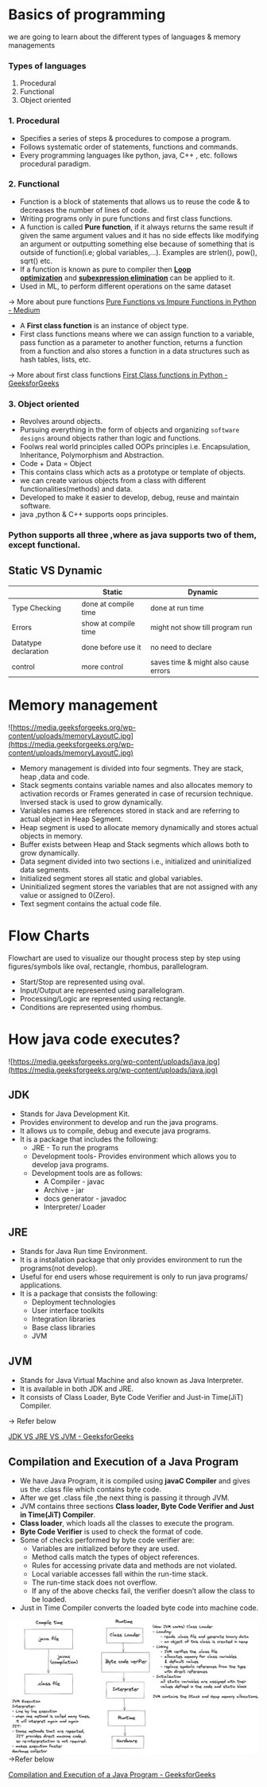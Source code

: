 # Basics of programming

we are going to learn about the different types of languages & memory managements

### Types of languages

1. Procedural
2. Functional
3. Object oriented

### 1.  Procedural

- Specifies a series of steps & procedures to compose a program.
- Follows systematic order of statements, functions and commands.
- Every programming languages like python, java, C++ , etc.  follows procedural paradigm.

### 2.  Functional

- Function is a block of statements that allows us to reuse the code & to decreases the number of lines of code.
- Writing programs only in pure functions and first class functions.
- A function is called **Pure function**, if it always returns the same result if given the same argument values and it has no side effects like modifying an argument or outputting something else because of something that is outside of function(i.e; global variables,...).                   Examples are strlen(), pow(), sqrt() etc.
- If a function is known as pure to compiler then **[Loop optimization](http://en.wikipedia.org/wiki/Loop_optimization)** and **[subexpression elimination](http://en.wikipedia.org/wiki/Common_subexpression_elimination)** can be applied to it.
- Used in ML, to perform different operations on the same dataset

→ More about pure functions
[Pure Functions vs Impure Functions in Python - Medium](https://medium.com/@benjamin.BA/pure-functions-vs-impure-functions-in-python-b2f009664ee4)

- A **First class function** is an instance of object type.
- First class functions means where we can assign function to a variable, pass function as a parameter to another function, returns a function from a function and also stores a function in a data structures such as hash tables, lists, etc.
  
→ More about first class functions
[First Class functions in Python - GeeksforGeeks](https://www.geeksforgeeks.org/first-class-functions-python/)

### 3. Object oriented

- Revolves around objects.
- Pursuing everything in the form of objects and organizing `software designs` around objects rather than logic and functions.
- Foolws real world principles called OOPs principles i.e. Encapsulation, Inheritance, Polymorphism and Abstraction.
- Code + Data = Object
- This contains class which acts as a prototype or template of objects.
- we can create various objects from a class with different functionalities(methods) and data.
- Developed to make it easier to develop, debug, reuse and maintain software.
- java ,python & C++ supports oops principles.

### Python supports all three ,where as java supports two of them, except functional.

## Static VS Dynamic

|                               |                Static          |               Dynamic |
| --- | --- | --- |
| Type Checking | done at compile time | done at run time |
| Errors | show at compile time | might not show till program run  |
| Datatype declaration | done before use it | no need to declare |
| control | more control | saves time & might also cause errors |

# Memory management

![https://media.geeksforgeeks.org/wp-content/uploads/memoryLayoutC.jpg](https://media.geeksforgeeks.org/wp-content/uploads/memoryLayoutC.jpg)

- Memory management is divided into four segments. They are stack, heap ,data and code.
- Stack segments contains variable names and also allocates memory to activation records or Frames generated in case of recursion technique. Inversed stack is used to grow dynamically.
- Variables names are references stored in stack and are referring to actual object in Heap Segment.
- Heap segment is used to allocate memory dynamically and stores actual objects in memory.
- Buffer exists between Heap and Stack segments which allows both to grow dynamically.
- Data segment divided into two sections i.e., initialized and uninitialized data segments.
- Initialized segment stores all static and global variables.
- Uninitialized segment stores the variables that are not assigned with any value or assigned to 0(Zero).
- Text segment contains the actual code file.

# Flow Charts

Flowchart are used to visualize our thought process step by step using figures/symbols like oval, rectangle, rhombus, parallelogram.

- Start/Stop are represented using oval.
- Input/Output are represented using parallelogram.
- Processing/Logic are represented using rectangle.
- Conditions are represented using rhombus.

# How java code executes?

![https://media.geeksforgeeks.org/wp-content/uploads/java.jpg](https://media.geeksforgeeks.org/wp-content/uploads/java.jpg)

## JDK

- Stands for Java Development Kit.
- Provides environment to develop and run the java programs.
- It allows us to compile, debug and execute java programs.
- It is a package that includes the following:
    - JRE - To run the programs
    - Development tools- Provides environment which allows you to develop java programs.
    - Development tools are as follows:
      - A Compiler - javac
      - Archive - jar
      - docs generator - javadoc
      - Interpreter/ Loader

## JRE

- Stands for Java Run time Environment.
- It is a installation package that only provides environment to run the programs(not develop).
- Useful for end users whose requirement is only to run java programs/ applications.
- It is a package that consists the following:
    - Deployment technologies
    - User interface toolkits
    - Integration libraries
    - Base class libraries
    - JVM

## JVM

- Stands for Java Virtual Machine and also known as Java Interpreter.
- It is available in both JDK and JRE.
- It consists of Class Loader, Byte Code Verifier and Just-in Time(JiT) Compiler.
  
→ Refer below

[JDK VS JRE VS JVM - GeeksforGeeks](https://www.geeksforgeeks.org/differences-jdk-jre-jvm/)
## Compilation and Execution of a Java Program
- We have Java Program, it is compiled using **javaC Compiler** and gives us the .class file which contains byte code.
- After we get .class file ,the next thing is passing it through JVM.
- JVM contains three sections **Class loader, Byte Code Verifier and Just in Time(JiT) Compiler**.
- **Class loader**, which loads all the classes to execute the program.
- **Byte Code Verifier** is used to check the format of code.
- Some of checks performed by byte code verifier are:
    - Variables are initialized before they are used.
    - Method calls match the types of object references.
    - Rules for accessing private data and methods are not violated.
    - Local variable accesses fall within the run-time stack.
    - The run-time stack does not overflow.
    - If any of the above checks fail, the verifier doesn’t allow the class to be loaded.
- Just in Time Compiler converts the loaded byte code into machine code.

![](../Assets/Screenshot%202024-04-10%20213126.png)
→Refer below

[Compilation and Execution of a Java Program - GeeksforGeeks](https://www.geeksforgeeks.org/compilation-execution-java-program/)
